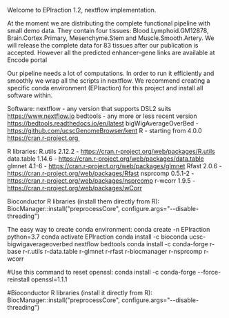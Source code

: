 Welcome to EPIraction 1.2, nextflow implementation.

At the moment we are distributing the complete functional pipeline with small demo data. They contain four tissues: Blood.Lymphoid.GM12878, Brain.Cortex.Primary, Mesenchyme.Stem and Muscle.Smooth.Artery. 
We will release the complete data for 83 tissues after our publication is accepted.
However all the predicted enhancer-gene links are available at Encode portal

Our pipeline needs a lot of computations. In order to run it efficiently and smoothly we wrap all the scripts in nextflow. We recommend creating a specific conda environment (EPIraction) for this project and install all software within.

Software:
nextflow - any version that supports DSL2 suits https://www.nextflow.io
bedtools - any more or less recent version https://bedtools.readthedocs.io/en/latest
bigWigAverageOverBed - https://github.com/ucscGenomeBrowser/kent
R - starting from 4.0.0 https://cran.r-project.org 

R libraries:
R.utils 2.12.2 - https://cran.r-project.org/web/packages/R.utils
data.table 1.14.6 - https://cran.r-project.org/web/packages/data.table
glmnet 4.1-6 - https://cran.r-project.org/web/packages/glmnet
Rfast 2.0.6 - https://cran.r-project.org/web/packages/Rfast
nsprcomp 0.5.1-2 - https://cran.r-project.org/web/packages/nsprcomp
r-wcorr 1.9.5 - https://cran.r-project.org/web/packages/wCorr

Bioconductor R libraries (install them directly from R):
BiocManager::install("preprocessCore", configure.args="--disable-threading")

The easy way to create conda environment:
conda create -n EPIraction python=3.7
conda activate EPIraction
conda install -c bioconda ucsc-bigwigaverageoverbed nextflow bedtools
conda install -c conda-forge r-base r-r.utils r-data.table r-glmnet r-rfast r-biocmanager r-nsprcomp r-wcorr

#Use this command to reset openssl:
conda install -c conda-forge --force-reinstall openssl=1.1.1

#Bioconductor R libraries (install it directly from R):
BiocManager::install("preprocessCore", configure.args="--disable-threading")
